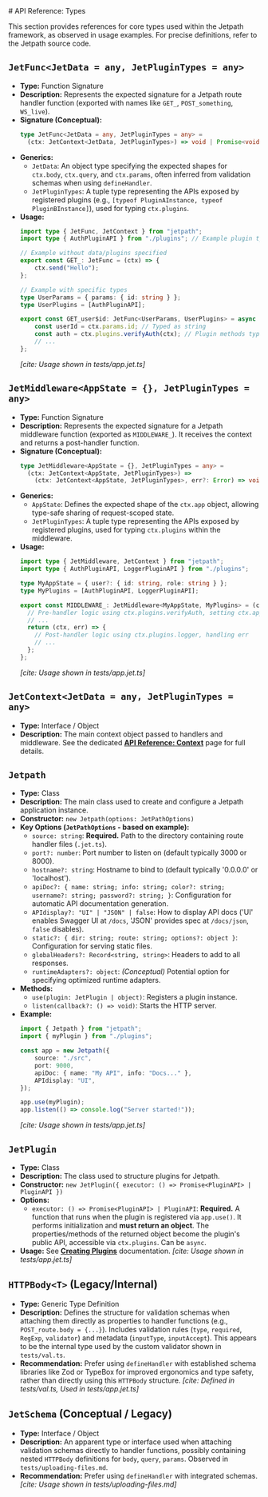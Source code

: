 <docmach type="wrapper" file="doc-fragments/docs.html" replacement="content">
  # API Reference: Types

This section provides references for core types used within the Jetpath framework, as observed in usage examples. For precise definitions, refer to the Jetpath source code.

## `JetFunc<JetData = any, JetPluginTypes = any>`

* **Type:** Function Signature
* **Description:** Represents the expected signature for a Jetpath route handler function (exported with names like `GET_`, `POST_something`, `WS_live`).
* **Signature (Conceptual):**
    ```typescript
    type JetFunc<JetData = any, JetPluginTypes = any> =
      (ctx: JetContext<JetData, JetPluginTypes>) => void | Promise<void>;
    ```
* **Generics:**
    * `JetData`: An object type specifying the expected shapes for `ctx.body`, `ctx.query`, and `ctx.params`, often inferred from validation schemas when using `defineHandler`.
    * `JetPluginTypes`: A tuple type representing the APIs exposed by registered plugins (e.g., `[typeof PluginAInstance, typeof PluginBInstance]`), used for typing `ctx.plugins`.
* **Usage:**
    ```typescript
    import type { JetFunc, JetContext } from "jetpath";
    import type { AuthPluginAPI } from "./plugins"; // Example plugin type

    // Example without data/plugins specified
    export const GET_: JetFunc = (ctx) => {
        ctx.send("Hello");
    };

    // Example with specific types
    type UserParams = { params: { id: string } };
    type UserPlugins = [AuthPluginAPI];

    export const GET_user$id: JetFunc<UserParams, UserPlugins> = async (ctx) => {
        const userId = ctx.params.id; // Typed as string
        const auth = ctx.plugins.verifyAuth(ctx); // Plugin methods typed
        // ...
    };
    ```
    *[cite: Usage shown in tests/app.jet.ts]*

## `JetMiddleware<AppState = {}, JetPluginTypes = any>`

* **Type:** Function Signature
* **Description:** Represents the expected signature for a Jetpath middleware function (exported as `MIDDLEWARE_`). It receives the context and returns a post-handler function.
* **Signature (Conceptual):**
    ```typescript
    type JetMiddleware<AppState = {}, JetPluginTypes = any> =
      (ctx: JetContext<AppState, JetPluginTypes>) =>
        (ctx: JetContext<AppState, JetPluginTypes>, err?: Error) => void | Promise<void>;
    ```
* **Generics:**
    * `AppState`: Defines the expected shape of the `ctx.app` object, allowing type-safe sharing of request-scoped state.
    * `JetPluginTypes`: A tuple type representing the APIs exposed by registered plugins, used for typing `ctx.plugins` within the middleware.
* **Usage:**
    ```typescript
    import type { JetMiddleware, JetContext } from "jetpath";
    import type { AuthPluginAPI, LoggerPluginAPI } from "./plugins";

    type MyAppState = { user?: { id: string, role: string } };
    type MyPlugins = [AuthPluginAPI, LoggerPluginAPI];

    export const MIDDLEWARE_: JetMiddleware<MyAppState, MyPlugins> = (ctx) => {
      // Pre-handler logic using ctx.plugins.verifyAuth, setting ctx.app.user
      // ...
      return (ctx, err) => {
        // Post-handler logic using ctx.plugins.logger, handling err
        // ...
      };
    };
    ```
    *[cite: Usage shown in tests/app.jet.ts]*

## `JetContext<JetData = any, JetPluginTypes = any>`

* **Type:** Interface / Object
* **Description:** The main context object passed to handlers and middleware. See the dedicated [**API Reference: Context**](./context.md) page for full details.

## `Jetpath`

* **Type:** Class
* **Description:** The main class used to create and configure a Jetpath application instance.
* **Constructor:** `new Jetpath(options: JetPathOptions)`
* **Key Options (`JetPathOptions` - based on example):**
    * `source: string`: **Required.** Path to the directory containing route handler files (`.jet.ts`).
    * `port?: number`: Port number to listen on (default typically 3000 or 8000).
    * `hostname?: string`: Hostname to bind to (default typically '0.0.0.0' or 'localhost').
    * `apiDoc?: { name: string; info: string; color?: string; username?: string; password?: string; }`: Configuration for automatic API documentation generation.
    * `APIdisplay?: "UI" | "JSON" | false`: How to display API docs ('UI' enables Swagger UI at `/docs`, 'JSON' provides spec at `/docs/json`, `false` disables).
    * `static?: { dir: string; route: string; options?: object }`: Configuration for serving static files.
    * `globalHeaders?: Record<string, string>`: Headers to add to all responses.
    * `runtimeAdapters?: object`: *(Conceptual)* Potential option for specifying optimized runtime adapters.
* **Methods:**
    * `use(plugin: JetPlugin | object)`: Registers a plugin instance.
    * `listen(callback?: () => void)`: Starts the HTTP server.
* **Example:**
    ```typescript
    import { Jetpath } from "jetpath";
    import { myPlugin } from "./plugins";

    const app = new Jetpath({
        source: "./src",
        port: 9000,
        apiDoc: { name: "My API", info: "Docs..." },
        APIdisplay: "UI",
    });

    app.use(myPlugin);
    app.listen(() => console.log("Server started!"));
    ```
    *[cite: Usage shown in tests/app.jet.ts]*

## `JetPlugin`

* **Type:** Class
* **Description:** The class used to structure plugins for Jetpath.
* **Constructor:** `new JetPlugin({ executor: () => Promise<PluginAPI> | PluginAPI })`
* **Options:**
    * `executor: () => Promise<PluginAPI> | PluginAPI`: **Required.** A function that runs when the plugin is registered via `app.use()`. It performs initialization and **must return an object**. The properties/methods of the returned object become the plugin's public API, accessible via `ctx.plugins`. Can be `async`.
* **Usage:** See [**Creating Plugins**](../plugins.md#creating-plugins) documentation.
    *[cite: Usage shown in tests/app.jet.ts]*

## `HTTPBody<T>` (Legacy/Internal)

* **Type:** Generic Type Definition
* **Description:** Defines the structure for validation schemas when attaching them directly as properties to handler functions (e.g., `POST_route.body = {...}`). Includes validation rules (`type`, `required`, `RegExp`, `validator`) and metadata (`inputType`, `inputAccept`). This appears to be the internal type used by the custom validator shown in `tests/val.ts`.
* **Recommendation:** Prefer using `defineHandler` with established schema libraries like Zod or TypeBox for improved ergonomics and type safety, rather than directly using this `HTTPBody` structure.
    *[cite: Defined in tests/val.ts, Used in tests/app.jet.ts]*

## `JetSchema` (Conceptual / Legacy)

* **Type:** Interface / Object
* **Description:** An apparent type or interface used when attaching validation schemas directly to handler functions, possibly containing nested `HTTPBody` definitions for `body`, `query`, `params`. Observed in `tests/uploading-files.md`.
* **Recommendation:** Prefer using `defineHandler` with integrated schemas.
    *[cite: Usage shown in tests/uploading-files.md]*

</docmach>



